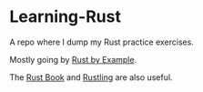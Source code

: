 # Learning-Rust
A repo where I dump my Rust practice exercises.

Mostly going by [Rust by Example](https://doc.rust-lang.org/stable/rust-by-example/index.html).

The [Rust Book](https://doc.rust-lang.org/book/) and [Rustling](https://github.com/rust-lang/rustlings/) are also useful.

